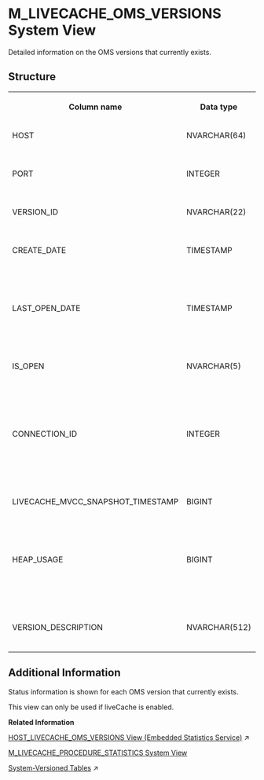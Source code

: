 <!-- loio20b3079f7519101491b1c22f0d951530 -->

# M\_LIVECACHE\_OMS\_VERSIONS System View

Detailed information on the OMS versions that currently exists.



<a name="loio20b3079f7519101491b1c22f0d951530___m__l_i_v_e_c_a_c_h_e__o_m_s__v_e_r_s_i_o_n_s_1struct_M_LIVECACHE_OMS_VERSIONS"/>

## Structure


<table>
<tr>
<th valign="top">

Column name

</th>
<th valign="top">

Data type

</th>
<th valign="top">

Description

</th>
</tr>
<tr>
<td valign="top">

HOST

</td>
<td valign="top">

NVARCHAR\(64\)

</td>
<td valign="top">

Displays the host name.

</td>
</tr>
<tr>
<td valign="top">

PORT

</td>
<td valign="top">

INTEGER

</td>
<td valign="top">

Displays the internal port.

</td>
</tr>
<tr>
<td valign="top">

VERSION\_ID

</td>
<td valign="top">

NVARCHAR\(22\)

</td>
<td valign="top">

Displays the ID of the OMS version.

</td>
</tr>
<tr>
<td valign="top">

CREATE\_DATE

</td>
<td valign="top">

TIMESTAMP

</td>
<td valign="top">

Displays the timestamp of the creation of the OMS version.

</td>
</tr>
<tr>
<td valign="top">

LAST\_OPEN\_DATE

</td>
<td valign="top">

TIMESTAMP

</td>
<td valign="top">

Displays the timestamp when the OMS version was opened last.

</td>
</tr>
<tr>
<td valign="top">

IS\_OPEN

</td>
<td valign="top">

NVARCHAR\(5\)

</td>
<td valign="top">

Displays the flag indicating whether the version is currently open: TRUE/FALSE.

</td>
</tr>
<tr>
<td valign="top">

CONNECTION\_ID

</td>
<td valign="top">

INTEGER

</td>
<td valign="top">

Displays the ID of the connection/session that the version is bound to.

</td>
</tr>
<tr>
<td valign="top">

LIVECACHE\_MVCC\_SNAPSHOT\_TIMESTAMP

</td>
<td valign="top">

BIGINT

</td>
<td valign="top">

Displays the consistent view MVCC snapshot timestamp.

</td>
</tr>
<tr>
<td valign="top">

HEAP\_USAGE

</td>
<td valign="top">

BIGINT

</td>
<td valign="top">

Displays the memory that is currently used by the version in bytes.

</td>
</tr>
<tr>
<td valign="top">

VERSION\_DESCRIPTION

</td>
<td valign="top">

NVARCHAR\(512\)

</td>
<td valign="top">

Displays the description.

</td>
</tr>
</table>



<a name="loio20b3079f7519101491b1c22f0d951530___m__l_i_v_e_c_a_c_h_e__o_m_s__v_e_r_s_i_o_n_s_1fulldesc_M_LIVECACHE_OMS_VERSIONS"/>

## Additional Information

Status information is shown for each OMS version that currently exists.

This view can only be used if liveCache is enabled.

**Related Information**  


[HOST_LIVECACHE_OMS_VERSIONS View (Embedded Statistics Service)](https://help.sap.com/viewer/323c57a017234d47a0e7da3e22345822/2024_1_QRC/en-US/29ffcc773260413481653377de803596.html "Returns LiveCache OMS versions per host status information.") :arrow_upper_right:

[M\_LIVECACHE\_PROCEDURE\_STATISTICS System View](m-livecache-procedure-statistics-system-view-20b32d0.md "Provides accumulated LiveCache procedure statistics.")

[System-Versioned Tables](https://help.sap.com/viewer/f9c5015e72e04fffa14d7d4f7267d897/2024_1_QRC/en-US/91302b26f62c4433bbc58e0a951cdc1d.html "System-versioned tables are part of the SQL standard. They support the tracking of changes on column store tables by capturing the validity period of each record.") :arrow_upper_right:

